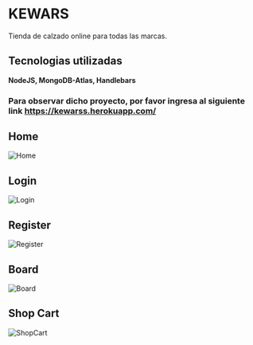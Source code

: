 # KEWARS
Tienda de calzado online para todas las marcas.

## Tecnologias utilizadas
<strong> NodeJS, MongoDB-Atlas, Handlebars </strong>

### Para observar dicho proyecto, por favor ingresa al siguiente link https://kewarss.herokuapp.com/ 

## Home

![Home](https://user-images.githubusercontent.com/38477245/67233086-335a9180-f408-11e9-9955-0c9106f6d275.JPG)

## Login 

![Login](https://user-images.githubusercontent.com/38477245/67233120-41101700-f408-11e9-83b2-25aa2250de9c.JPG)

## Register

![Register](https://user-images.githubusercontent.com/38477245/67233154-4cfbd900-f408-11e9-9411-43cc9ab22e38.JPG)

## Board

![Board](https://user-images.githubusercontent.com/38477245/67233212-68ff7a80-f408-11e9-895e-df0cc5f4a848.JPG)

## Shop Cart

![ShopCart](https://user-images.githubusercontent.com/38477245/67233248-79aff080-f408-11e9-8708-a4016920a4c9.JPG)
